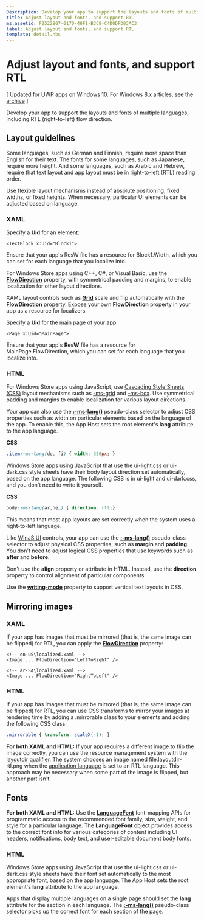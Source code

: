 ```yaml
---
Description: Develop your app to support the layouts and fonts of multiple languages, including RTL (right-to-left) flow direction.
title: Adjust layout and fonts, and support RTL
ms.assetid: F2522B07-017D-40F1-B3C8-C4D0DFD03AC3
label: Adjust layout and fonts, and support RTL
template: detail.hbs
---
```


# Adjust layout and fonts, and support RTL


\[ Updated for UWP apps on Windows 10. For Windows 8.x articles, see the [archive](http://go.microsoft.com/fwlink/p/?linkid=619132) \]


Develop your app to support the layouts and fonts of multiple languages, including RTL (right-to-left) flow direction.

## <span id="Layout_guidelines"></span><span id="layout_guidelines"></span><span id="LAYOUT_GUIDELINES"></span>Layout guidelines


Some languages, such as German and Finnish, require more space than English for their text. The fonts for some languages, such as Japanese, require more height. And some languages, such as Arabic and Hebrew, require that text layout and app layout must be in right-to-left (RTL) reading order.

Use flexible layout mechanisms instead of absolute positioning, fixed widths, or fixed heights. When necessary, particular UI elements can be adjusted based on language.

### <span id="XAML"></span><span id="xaml"></span>XAML

Specify a **Uid** for an element:

```XAML
<TextBlock x:Uid="Block1">
```

Ensure that your app's ResW file has a resource for Block1.Width, which you can set for each language that you localize into.

For Windows Store apps using C++, C#, or Visual Basic, use the [**FlowDirection**](https://msdn.microsoft.com/library/windows/apps/br208716) property, with symmetrical padding and margins, to enable localization for other layout directions.

XAML layout controls such as [**Grid**](https://msdn.microsoft.com/library/windows/apps/br242704) scale and flip automatically with the [**FlowDirection**](https://msdn.microsoft.com/library/windows/apps/br208716) property. Expose your own **FlowDirection** property in your app as a resource for localizers.

Specify a **Uid** for the main page of your app:

```XAML
<Page x:Uid="MainPage">
```

Ensure that your app's **ResW** file has a resource for MainPage.FlowDirection, which you can set for each language that you localize into.

### <span id="HTML"></span><span id="html"></span>HTML

For Windows Store apps using JavaScript, use [Cascading Style Sheets (CSS)](https://msdn.microsoft.com/library/ms531209) layout mechanisms such as [-ms-grid](https://msdn.microsoft.com/en-us/library/windows/apps/hh465453.aspx#g_section) and [–ms-box](https://msdn.microsoft.com/en-us/library/windows/apps/hh465453.aspx#f_section). Use symmetrical padding and margins to enable localization for various layout directions.

Your app can also use the [**:-ms-lang()**](https://msdn.microsoft.com/library/cc848867) pseudo-class selector to adjust CSS properties such as width on particular elements based on the language of the app. To enable this, the App Host sets the root element's **lang** attribute to the app language.

**CSS**
```CSS
.item:-ms-lang(de, fi) { width: 350px; }
```

Windows Store apps using JavaScript that use the ui-light.css or ui-dark.css style sheets have their body layout direction set automatically, based on the app language. The following CSS is in ui-light and ui-dark.css, and you don't need to write it yourself.

**CSS**
```CSS
body:-ms-lang(ar,he…) { direction: rtl;}
```

This means that most app layouts are set correctly when the system uses a right-to-left language.

Like [WinJS.UI](https://msdn.microsoft.com/library/windows/apps/br229782) controls, your app can use the [**:-ms-lang()**](https://msdn.microsoft.com/library/cc848867) pseudo-class selector to adjust physical CSS properties, such as **margin** and **padding**. You don't need to adjust logical CSS properties that use keywords such as **after** and **before**.

Don't use the **align** property or attribute in HTML. Instead, use the **direction** property to control alignment of particular components.

Use the [**writing-mode**](https://msdn.microsoft.com/library/ms531187) property to support vertical text layouts in CSS.

## <span id="Mirroring_images"></span><span id="mirroring_images"></span><span id="MIRRORING_IMAGES"></span>Mirroring images


### <span id="XAML"></span><span id="xaml"></span>XAML

If your app has images that must be mirrored (that is, the same image can be flipped) for RTL, you can apply the [**FlowDirection**](https://msdn.microsoft.com/library/windows/apps/br208716) property:

```XAML
<!-- en-US\localized.xaml -->
<Image ... FlowDirection="LeftToRight" />

<!-- ar-SA\localized.xaml -->
<Image ... FlowDirection="RightToLeft" />
```

### <span id="HTML"></span><span id="html"></span>HTML

If your app has images that must be mirrored (that is, the same image can be flipped) for RTL, you can use CSS transforms to mirror your images at rendering time by adding a .mirrorable class to your elements and adding the following CSS class:

```CSS
.mirrorable { transform: scaleX(-1); }
```

**For both XAML and HTML:** If your app requires a different image to flip the image correctly, you can use the resource management system with the [layoutdir qualifier](https://msdn.microsoft.com/library/windows/apps/xaml/hh965324). The system chooses an image named file.layoutdir-rtl.png when the [application language](manage-language-and-region.md) is set to an RTL language. This approach may be necessary when some part of the image is flipped, but another part isn't.

## <span id="Fonts"></span><span id="fonts"></span><span id="FONTS"></span>Fonts


**For both XAML and HTML:** Use the [**LanguageFont**](https://msdn.microsoft.com/library/windows/apps/br206864) font-mapping APIs for programmatic access to the recommended font family, size, weight, and style for a particular language. The **LanguageFont** object provides access to the correct font info for various categories of content including UI headers, notifications, body text, and user-editable document body fonts.

### <span id="HTML"></span><span id="html"></span>HTML

Windows Store apps using JavaScript that use the ui-light.css or ui-dark.css style sheets have their font set automatically to the most appropriate font, based on the app language. The App Host sets the root element's **lang** attribute to the app language.

Apps that display multiple languages on a single page should set the **lang** attribute for the section in each language. The [**:-ms-lang()**](https://msdn.microsoft.com/library/cc848867) pseudo-class selector picks up the correct font for each section of the page.

 

 





<!--HONumber=May16_HO4-->


